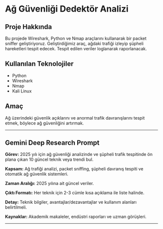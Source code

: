 # Ağ Güvenliği Dedektör Analizi

## Proje Hakkında

Bu projede Wireshark, Python ve Nmap araçlarını kullanarak bir packet sniffer geliştiriyoruz. Geliştirdiğimiz araç, ağdaki trafiği izleyip şüpheli hareketleri tespit edecek. Tespit edilen veriler loglanarak raporlanacak.

## Kullanılan Teknolojiler

- Python  
- Wireshark  
- Nmap  
- Kali Linux  

## Amaç

Ağ üzerindeki güvenlik açıklarını ve anormal trafik davranışlarını tespit etmek, böylece ağ güvenliğini artırmak.

---

## Gemini Deep Research Prompt

**Görev:** 2025 yılı için ağ güvenliği analizinde ve şüpheli trafik tespitinde ön plana çıkan 10 güncel teknik veya trendi bul.

**Kapsam:** Ağ trafiği analizi, packet sniffing, şüpheli davranış tespiti ve otomatik ağ güvenlik sistemleri.

**Zaman Aralığı:** 2025 yılına ait güncel veriler.

**Çıktı Formatı:** Her teknik için 2-3 cümle kısa açıklama ile liste halinde.

**Detay:** Teknik bilgiler, avantajlar/dezavantajlar ve kullanım alanları belirtilmeli.

**Kaynaklar:** Akademik makaleler, endüstri raporları ve uzman görüşleri.

---

